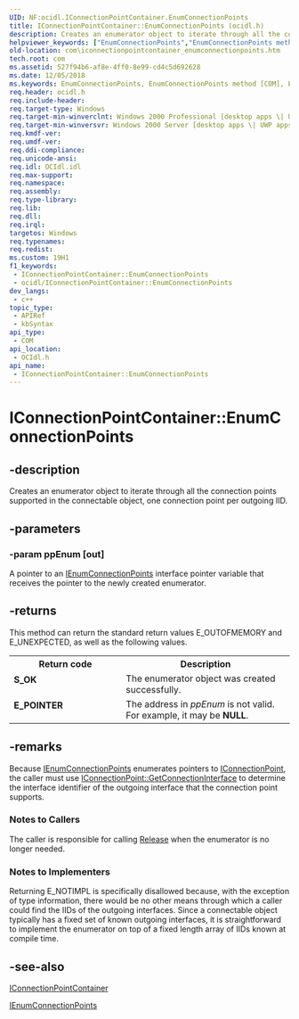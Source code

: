 ```yaml
---
UID: NF:ocidl.IConnectionPointContainer.EnumConnectionPoints
title: IConnectionPointContainer::EnumConnectionPoints (ocidl.h)
description: Creates an enumerator object to iterate through all the connection points supported in the connectable object, one connection point per outgoing IID.
helpviewer_keywords: ["EnumConnectionPoints","EnumConnectionPoints method [COM]","EnumConnectionPoints method [COM]","IConnectionPointContainer interface","IConnectionPointContainer interface [COM]","EnumConnectionPoints method","IConnectionPointContainer.EnumConnectionPoints","IConnectionPointContainer::EnumConnectionPoints","_com_iconnectionpointcontainer_enumconnectionpoints","com.iconnectionpointcontainer_enumconnectionpoints","ocidl/IConnectionPointContainer::EnumConnectionPoints"]
old-location: com\iconnectionpointcontainer_enumconnectionpoints.htm
tech.root: com
ms.assetid: 527f94b6-af8e-4ff0-8e99-cd4c5d692628
ms.date: 12/05/2018
ms.keywords: EnumConnectionPoints, EnumConnectionPoints method [COM], EnumConnectionPoints method [COM],IConnectionPointContainer interface, IConnectionPointContainer interface [COM],EnumConnectionPoints method, IConnectionPointContainer.EnumConnectionPoints, IConnectionPointContainer::EnumConnectionPoints, _com_iconnectionpointcontainer_enumconnectionpoints, com.iconnectionpointcontainer_enumconnectionpoints, ocidl/IConnectionPointContainer::EnumConnectionPoints
req.header: ocidl.h
req.include-header: 
req.target-type: Windows
req.target-min-winverclnt: Windows 2000 Professional [desktop apps \| UWP apps]
req.target-min-winversvr: Windows 2000 Server [desktop apps \| UWP apps]
req.kmdf-ver: 
req.umdf-ver: 
req.ddi-compliance: 
req.unicode-ansi: 
req.idl: OCIdl.idl
req.max-support: 
req.namespace: 
req.assembly: 
req.type-library: 
req.lib: 
req.dll: 
req.irql: 
targetos: Windows
req.typenames: 
req.redist: 
ms.custom: 19H1
f1_keywords:
 - IConnectionPointContainer::EnumConnectionPoints
 - ocidl/IConnectionPointContainer::EnumConnectionPoints
dev_langs:
 - c++
topic_type:
 - APIRef
 - kbSyntax
api_type:
 - COM
api_location:
 - OCIdl.h
api_name:
 - IConnectionPointContainer::EnumConnectionPoints
---
```


# IConnectionPointContainer::EnumConnectionPoints


## -description

Creates an enumerator object to iterate through all the connection points supported in the connectable object, one connection point per outgoing IID.

## -parameters

### -param ppEnum [out]

A pointer to an <a href="/windows/desktop/api/ocidl/nn-ocidl-ienumconnectionpoints">IEnumConnectionPoints</a> interface pointer variable that receives the pointer to the newly created enumerator.

## -returns

This method can return the standard return values E_OUTOFMEMORY and E_UNEXPECTED, as well as the following values.

<table>
<tr>
<th>Return code</th>
<th>Description</th>
</tr>
<tr>
<td width="40%">
<dl>
<dt><b>S_OK</b></dt>
</dl>
</td>
<td width="60%">
The enumerator object was created successfully.

</td>
</tr>
<tr>
<td width="40%">
<dl>
<dt><b>E_POINTER</b></dt>
</dl>
</td>
<td width="60%">
The address in <i>ppEnum</i> is not valid. For example, it may be <b>NULL</b>.

</td>
</tr>
</table>

## -remarks

Because <a href="/windows/desktop/api/ocidl/nn-ocidl-ienumconnectionpoints">IEnumConnectionPoints</a> enumerates pointers to <a href="/windows/desktop/api/ocidl/nn-ocidl-iconnectionpoint">IConnectionPoint</a>, the caller must use <a href="/windows/desktop/api/ocidl/nf-ocidl-iconnectionpoint-getconnectioninterface">IConnectionPoint::GetConnectionInterface</a> to determine the interface identifier of the outgoing interface that the connection point supports.

<h3><a id="Notes_to_Callers"></a><a id="notes_to_callers"></a><a id="NOTES_TO_CALLERS"></a>Notes to Callers</h3>
The caller is responsible for calling <a href="/windows/desktop/api/unknwn/nf-unknwn-iunknown-release">Release</a> when the enumerator is no longer needed.

<h3><a id="Notes_to_Implementers"></a><a id="notes_to_implementers"></a><a id="NOTES_TO_IMPLEMENTERS"></a>Notes to Implementers</h3>
Returning E_NOTIMPL is specifically disallowed because, with the exception of type information, there would be no other means through which a caller could find the IIDs of the outgoing interfaces. Since a connectable object typically has a fixed set of known outgoing interfaces, it is straightforward to implement the enumerator on top of a fixed length array of IIDs known at compile time.

## -see-also

<a href="/windows/desktop/api/ocidl/nn-ocidl-iconnectionpointcontainer">IConnectionPointContainer</a>



<a href="/windows/desktop/api/ocidl/nn-ocidl-ienumconnectionpoints">IEnumConnectionPoints</a>

